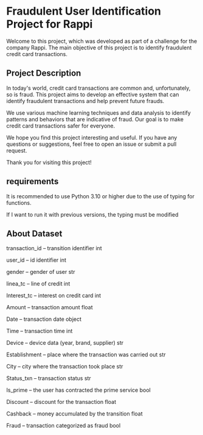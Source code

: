 # Fraudulent User Identification Project for Rappi

Welcome to this project, which was developed as part of a challenge for the company Rappi. The main objective of this project is to identify fraudulent credit card transactions.

## Project Description

In today's world, credit card transactions are common and, unfortunately, so is fraud. This project aims to develop an effective system that can identify fraudulent transactions and help prevent future frauds.

We use various machine learning techniques and data analysis to identify patterns and behaviors that are indicative of fraud. Our goal is to make credit card transactions safer for everyone.

We hope you find this project interesting and useful. If you have any questions or suggestions, feel free to open an issue or submit a pull request.

Thank you for visiting this project!

## requirements
It is recommended to use Python 3.10 or higher due to the use of typing for functions.


If I want to run it with previous versions, the typing must be modified

## About Dataset

transaction_id         – transition identifier                         int


user_id                – id identifier                                 int 


gender                 – gender of user                                str


linea_tc               – line of credit                                int


Interest_tc            – interest on credit card                       int


Amount                 – transaction amount                            float


Date                   – transaction date                              object


Time                   – transaction time                              int


Device               – device data (year, brand, supplier)           str

  
Establishment          – ​​place where the transaction was carried out   str 


City                   – city where the transaction took place         str 


Status_txn             – transaction status                            str 


Is_prime               – the user has contracted the prime service     bool


Discount               – discount for the transaction                  float 


Cashback               – money accumulated by the  transition          float


Fraud                  – transaction categorized as fraud              bool 

